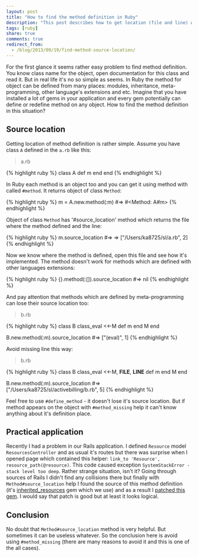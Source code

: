 ```yaml
---
layout: post
title: "How to find the method definition in Ruby"
description: "This post describes how to get location (file and line) where method is defined. When it's impossible and what to do to avoid losing location of method definition."
tags: [ruby]
share: true
comments: true
redirect_from:
  - /blog/2013/09/19/find-method-source-location/
---
```



For the first glance it seems rather easy problem to find method definition. You know class name for the object, open documentation for this class and read it. But in real life it's no so simple as seems. In Ruby the method for object can be defined from many places: modules, inheritance, meta-programming, other language's extensions and etc. Imagine that you have installed a lot of gems in your application and every gem potentially can define or redefine method on any object. How to find the method definition in this situation?

## Source location

Getting location of method definition is rather simple. Assume you have class `A` defined in the `a.rb` like this:

> a.rb

{% highlight ruby %}
class A
  def m
  end
end
{% endhighlight %}


In Ruby each method is an object too and you can get it using method with called `#method`. It returns object of class `Method`:

{% highlight ruby %}
m = A.new.method(:m) #=> #<Method: A#m>
{% endhighlight %}

Object of class `Method` has '#source_location' method which returns the file where the method defined and the line:

{% highlight ruby %}
m.source_location #=> => ["/Users/ka8725/sl/a.rb", 2]
{% endhighlight %}

Now we know where the method is defined, open this file and see how it's implemented. The method doesn't work for methods which are defined with other languages extensions:

{% highlight ruby %}
{}.method(:[]).source_location #=> nil
{% endhighlight %}

And pay attention that methods which are defined by meta-programming can lose their source location too:

> b.rb

{% highlight ruby %}
class B
  class_eval <<-M
    def m
    end
  M
end

B.new.method(:m).source_location #=> ["(eval)", 1]
{% endhighlight %}

Avoid missing line this way:

> b.rb

{% highlight ruby %}
class B
  class_eval <<-M, __FILE__, __LINE__
    def m
    end
  M
end

B.new.method(:m).source_location #=> ["/Users/ka8725/sl/activebilling/b.rb", 5]
{% endhighlight %}


Feel free to use `#define_method` - it doesn't lose it's source location. But if method appears on the object with `#method_missing` help it can't know anything about it's definition place.

## Practical application

Recently I had a problem in our Rails application. I defined `Resource` model `ResourcesController` and as usual it's routes but there was surprise when I opened page which contained this helper: `link_to 'Resource', resource_path(@resource)`. This code caused exception `SystemStackError - stack level too deep`. Rather strange situation, isn't it? Going through sources of Rails I didn't find any collisions there but finally with `Method#source_location` help I found the source of this method definition (it's [inherited_resources](https://github.com/josevalim/inherited_resources) gem which we use) and as a result I [patched this gem](https://github.com/josevalim/inherited_resources/pull/318). I would say that patch is good but at least it looks logical.

## Conclusion

No doubt that `Method#source_location` method is very helpful. But sometimes it can be useless whatever. So the conclusion here is avoid using `#method_missing` (there are many reasons to avoid it and this is one of the all cases).
